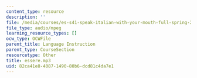 ```yaml
---
content_type: resource
description: ''
file: /media/courses/es-s41-speak-italian-with-your-mouth-full-spring-2012/82ca41e84087149080b6dcd81c4da7e1_essere.mp3
file_type: audio/mpeg
learning_resource_types: []
ocw_type: OCWFile
parent_title: Language Instruction
parent_type: CourseSection
resourcetype: Other
title: essere.mp3
uid: 82ca41e8-4087-1490-80b6-dcd81c4da7e1
---
```

